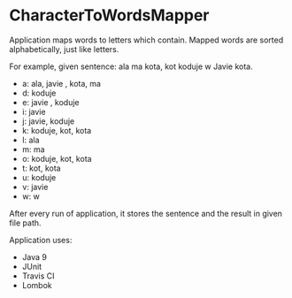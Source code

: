 # CharacterToWordsMapper

Application maps words to letters which contain. Mapped words are sorted alphabetically, just like letters. 

For example, given sentence: ala ma kota, kot koduje w Javie kota.
- a: ala, javie , kota, ma
- d: koduje
- e: javie , koduje
- i: javie
- j: javie, koduje
- k: koduje, kot, kota
- l: ala
- m: ma
- o: koduje, kot, kota
- t: kot, kota
- u: koduje
- v: javie
- w: w

After every run of application, it stores the sentence and the result in given file path. 

Application uses:
- Java 9
- JUnit
- Travis CI
- Lombok
